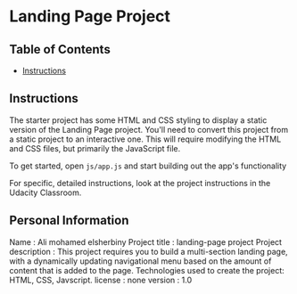 # Landing Page Project

## Table of Contents

* [Instructions](#instructions)

## Instructions

The starter project has some HTML and CSS styling to display a static version of the Landing Page project. You'll need to convert this project from a static project to an interactive one. This will require modifying the HTML and CSS files, but primarily the JavaScript file.

To get started, open `js/app.js` and start building out the app's functionality

For specific, detailed instructions, look at the project instructions in the Udacity Classroom.

## Personal Information

Name : Ali mohamed elsherbiny
Project title : landing-page project
Project description : This project requires you to build a multi-section landing page, with a dynamically updating navigational menu based on the amount of content that is added to the page.
Technologies used to create the project: HTML, CSS, Javscript. 
license : none
version : 1.0
